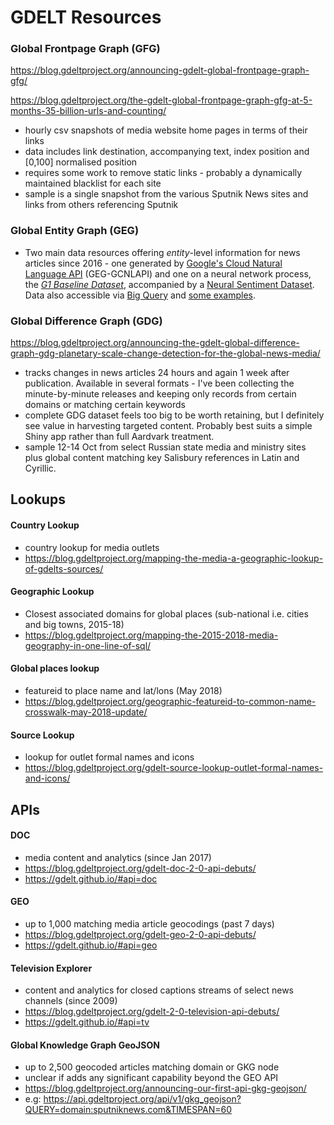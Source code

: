 # GDELT Resources


### Global Frontpage Graph (GFG)

https://blog.gdeltproject.org/announcing-gdelt-global-frontpage-graph-gfg/

https://blog.gdeltproject.org/the-gdelt-global-frontpage-graph-gfg-at-5-months-35-billion-urls-and-counting/

- hourly csv snapshots of media website home pages in terms of their links
- data includes link destination, accompanying text, index position and [0,100] normalised position
- requires some work to remove static links - probably a dynamically maintained blacklist for each site
- sample is a single snapshot from the various Sputnik News sites and links from others referencing Sputnik


### Global Entity Graph (GEG)

- Two main data resources offering _entity_-level information for news articles since 2016 - one generated by [Google's Cloud Natural Language API](https://blog.gdeltproject.org/announcing-the-global-entity-graph-geg-and-a-new-11-billion-entity-dataset/) (GEG-GCNLAPI) and one on a neural network process, the [_G1 Baseline Dataset_](https://blog.gdeltproject.org/announcing-the-global-entity-graphs-geg-g1-baseline-dataset-8-billion-entities-from-2019/), accompanied by a [Neural Sentiment Dataset](https://blog.gdeltproject.org/announcing-the-global-entity-graph-geg-neural-sentiment-dataset/).  Data also accessible via [Big Query](https://blog.gdeltproject.org/global-entity-graph-geg-neural-sentiment-dataset-now-available-in-bigquery/) and [some examples](https://blog.gdeltproject.org/querying-the-new-global-entity-graph-geg-datasets-in-bigquery-example-queries/).


### Global Difference Graph (GDG)

https://blog.gdeltproject.org/announcing-the-gdelt-global-difference-graph-gdg-planetary-scale-change-detection-for-the-global-news-media/

- tracks changes in news articles 24 hours and again 1 week after publication.  Available in several formats - I've been collecting the minute-by-minute releases and keeping only records from certain domains or matching certain keywords
- complete GDG dataset feels too big to be worth retaining, but I definitely see value in harvesting targeted content. Probably best suits a simple Shiny app rather than full Aardvark treatment.
- sample 12-14 Oct from select Russian state media and ministry sites plus global content matching key Salisbury references in Latin and Cyrillic.


## Lookups

#### Country Lookup

- country lookup for media outlets
- https://blog.gdeltproject.org/mapping-the-media-a-geographic-lookup-of-gdelts-sources/

#### Geographic Lookup

- Closest associated domains for global places (sub-national i.e. cities and big towns, 2015-18)
- https://blog.gdeltproject.org/mapping-the-2015-2018-media-geography-in-one-line-of-sql/

#### Global places lookup

- featureid to place name and lat/lons (May 2018)
- https://blog.gdeltproject.org/geographic-featureid-to-common-name-crosswalk-may-2018-update/

#### Source Lookup

- lookup for outlet formal names and icons
- https://blog.gdeltproject.org/gdelt-source-lookup-outlet-formal-names-and-icons/


## APIs

#### DOC

- media content and analytics (since Jan 2017)
- https://blog.gdeltproject.org/gdelt-doc-2-0-api-debuts/
- https://gdelt.github.io/#api=doc

#### GEO

- up to 1,000 matching media article geocodings (past 7 days)
- https://blog.gdeltproject.org/gdelt-geo-2-0-api-debuts/
- https://gdelt.github.io/#api=geo

#### Television Explorer

- content and analytics for closed captions streams of select news channels (since 2009)
- https://blog.gdeltproject.org/gdelt-2-0-television-api-debuts/
- https://gdelt.github.io/#api=tv

#### Global Knowledge Graph GeoJSON

- up to 2,500 geocoded articles matching domain or GKG node
- unclear if adds any significant capability beyond the GEO API
- https://blog.gdeltproject.org/announcing-our-first-api-gkg-geojson/
- e.g: https://api.gdeltproject.org/api/v1/gkg_geojson?QUERY=domain:sputniknews.com&TIMESPAN=60

